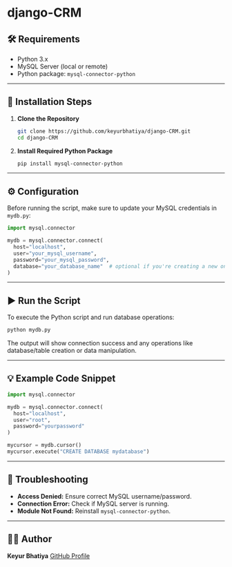 # django-CRM

## 🛠️ Requirements

- Python 3.x
- MySQL Server (local or remote)
- Python package: `mysql-connector-python`

---

## 🔧 Installation Steps

1. **Clone the Repository**
   ```bash
   git clone https://github.com/keyurbhatiya/django-CRM.git
   cd django-CRM
   ```


2. **Install Required Python Package**

   ```bash
   pip install mysql-connector-python
   ```

---

## ⚙️ Configuration

Before running the script, make sure to update your MySQL credentials in `mydb.py`:

```python
import mysql.connector

mydb = mysql.connector.connect(
  host="localhost",
  user="your_mysql_username",
  password="your_mysql_password",
  database="your_database_name"  # optional if you're creating a new one
)
```

---

## ▶️ Run the Script

To execute the Python script and run database operations:

```bash
python mydb.py
```

The output will show connection success and any operations like database/table creation or data manipulation.

---

## 💡 Example Code Snippet

```python
import mysql.connector

mydb = mysql.connector.connect(
  host="localhost",
  user="root",
  password="yourpassword"
)

mycursor = mydb.cursor()
mycursor.execute("CREATE DATABASE mydatabase")
```

---

## 🐞 Troubleshooting

* **Access Denied:** Ensure correct MySQL username/password.
* **Connection Error:** Check if MySQL server is running.
* **Module Not Found:** Reinstall `mysql-connector-python`.

---

## 👨‍💻 Author

**Keyur Bhatiya**
[GitHub Profile](https://github.com/keyurbhatiya)

